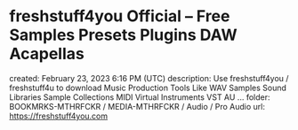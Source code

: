 # freshstuff4you Official – Free Samples Presets Plugins DAW Acapellas

created: February 23, 2023 6:16 PM (UTC)
description: Use freshstuff4you / freshstuff4u to download Music Production Tools Like WAV Samples Sound Libraries Sample Collections MIDI Virtual Instruments VST AU ...
folder: BOOKMRKS-MTHRFCKR / MEDIA-MTHRFCKR / Audio / Pro Audio
url: https://freshstuff4you.com